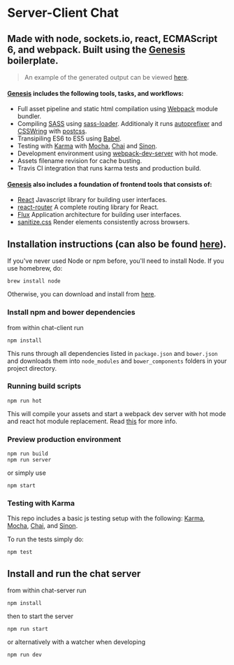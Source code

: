 Server-Client Chat
=================
## Made with node, sockets.io, react, ECMAScript 6, and webpack. Built using the [Genesis](https://github.com/genesishq/genesis) boilerplate.

> An example of the generated output can be viewed [here](https://magnus.sexy/genesis).

#### [Genesis](https://github.com/genesishq/genesis) includes the following tools, tasks, and workflows:

- Full asset pipeline and static html compilation using [Webpack](http://webpack.github.io/) module bundler.
- Compiling [SASS](http://sass-lang.com/) using [sass-loader](https://github.com/jtangelder/sass-loader). Additionaly it runs [autoprefixer](https://github.com/postcss/autoprefixer) and [CSSWring](https://github.com/hail2u/node-csswring) with [postcss](https://github.com/postcss/gulp-postcss).
- Transipiling ES6 to ES5 using [Babel](https://babeljs.io/).
- Testing with [Karma](http://karma-runner.github.io/) with [Mocha](http://mochajs.org/), [Chai](http://chaijs.com/) and [Sinon](http://sinonjs.org/).
- Development environment using [webpack-dev-server](http://webpack.github.io/docs/webpack-dev-server.html) with hot mode.
- Assets filename revision for cache busting.
- Travis CI integration that runs karma tests and production build.

#### [Genesis](https://github.com/genesishq/genesis) also includes a foundation of frontend tools that consists of:

- [React](https://facebook.github.io/react/) Javascript library for building user interfaces.
- [react-router](https://github.com/rackt/react-router) A complete routing library for React.
- [Flux](https://facebook.github.io/flux/) Application architecture for building user interfaces.
- [sanitize.css](https://github.com/jonathantneal/sanitize.css/) Render elements consistently across browsers.

## Installation instructions (can also be found [here](https://github.com/genesishq/genesis)).
If you've never used Node or npm before, you'll need to install Node.
If you use homebrew, do:

```
brew install node
```

Otherwise, you can download and install from [here](http://nodejs.org/download/).

### Install npm and bower dependencies

from within chat-client run
```
npm install
```

This runs through all dependencies listed in `package.json` and `bower.json` and downloads them into `node_modules` and `bower_components` folders in your project directory.

### Running build scripts
```
npm run hot
```

This will compile your assets and start a webpack dev server with hot mode and react hot module replacement. Read [this](http://webpack.github.io/docs/webpack-dev-server.html) for more info.

### Preview production environment
```
npm run build
npm run server
```
or simply use
```
npm start
```

### Testing with Karma
This repo includes a basic js testing setup with the following: [Karma](http://karma-runner.github.io/0.12/index.html), [Mocha](http://mochajs.org/), [Chai](http://chaijs.com/), and [Sinon](http://sinonjs.org/).

To run the tests simply do:
```
npm test
```

## Install and run the chat server

from within chat-server run
```
npm install
```

then to start the server
```
npm run start
```
or alternatively with a watcher when developing
```
npm run dev
```
